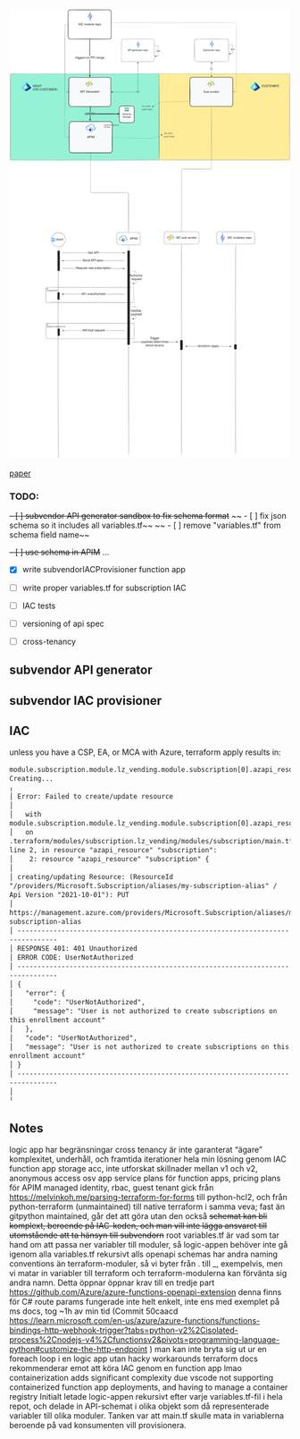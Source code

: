 ![architecture](bilaga-1main.png "Architecture")

[paper](https://docs.google.com/document/d/18li3UCY2R5LPmqgx9XiomsI6Z8iNcBAX/edit?usp=sharing&ouid=109725606170887279736&rtpof=true&sd=true)
### TODO: 
~~- [ ] subvendor API generator sandbox to fix schema format~~
~~     - [ ] fix json schema so it includes all variables.tf~~
~~     - [ ] remove "variables.tf" from schema field name~~

~~- [ ] use schema in APIM~~
...
- [x] write subvendorIACProvisioner function app
- [ ] write proper variables.tf for subscription IAC
- [ ] IAC tests
- [ ] versioning of api spec
- [ ] cross-tenancy


## subvendor API generator

## subvendor IAC provisioner

## IAC
unless you have a CSP, EA, or MCA with Azure, terraform apply results in:
```
module.subscription.module.lz_vending.module.subscription[0].azapi_resource.subscription[0]: Creating...
╷
│ Error: Failed to create/update resource
│
│   with module.subscription.module.lz_vending.module.subscription[0].azapi_resource.subscription[0],
│   on .terraform/modules/subscription.lz_vending/modules/subscription/main.tf line 2, in resource "azapi_resource" "subscription":
│    2: resource "azapi_resource" "subscription" {
│
│ creating/updating Resource: (ResourceId "/providers/Microsoft.Subscription/aliases/my-subscription-alias" / Api Version "2021-10-01"): PUT
│ https://management.azure.com/providers/Microsoft.Subscription/aliases/my-subscription-alias
│ --------------------------------------------------------------------------------
│ RESPONSE 401: 401 Unauthorized
│ ERROR CODE: UserNotAuthorized
│ --------------------------------------------------------------------------------
│ {
│   "error": {
│     "code": "UserNotAuthorized",
│     "message": "User is not authorized to create subscriptions on this enrollment account"
│   },
│   "code": "UserNotAuthorized",
│   "message": "User is not authorized to create subscriptions on this enrollment account"
│ }
│ --------------------------------------------------------------------------------
│
╵
```

## Notes
logic app har begränsningar
cross tenancy är inte garanterat
“ägare”
komplexitet, underhåll, och framtida iterationer
hela min lösning genom IAC
function app storage acc, inte utforskat skillnader mellan v1 och v2, anonymous access osv
app service plans för function apps, pricing plans för APIM
managed identity, rbac, guest tenant
gick från https://melvinkoh.me/parsing-terraform-for-forms till python-hcl2, och från python-terraform (unmaintained) till native terraform
i samma veva; fast än gitpython maintained, går det att göra utan den också
~~schemat kan bli komplext, beroende på IAC-koden, och man vill inte lägga ansvaret till utomstående att ta hänsyn till subvendorn~~
root variables.tf är vad som tar hand om att passa ner variabler till moduler, så logic-appen behöver inte gå igenom alla variables.tf rekursivt alls
openapi schemas har andra naming conventions än terraform-moduler, så vi byter från . till _, exempelvis, men vi matar in variabler till terraform och terraform-modulerna kan förvänta sig andra namn. Detta öppnar öppnar krav till en tredje part
https://github.com/Azure/azure-functions-openapi-extension denna finns för C#
route params fungerade inte helt enkelt, inte ens med exemplet på ms docs, tog ~1h av min tid (Commit 50caacd https://learn.microsoft.com/en-us/azure/azure-functions/functions-bindings-http-webhook-trigger?tabs=python-v2%2Cisolated-process%2Cnodejs-v4%2Cfunctionsv2&pivots=programming-language-python#customize-the-http-endpoint )
man kan inte bryta sig ut ur en foreach loop i en logic app utan hacky workarounds
terraform docs rekommenderar emot att köra IAC genom en function app lmao
containerization adds significant complexity due vscode not supporting containerized function app deployments, and having to manage a container registry
Initialt letade logic-appen rekursivt efter varje variables.tf-fil i hela repot, och delade in API-schemat i olika objekt som då representerade variabler till olika moduler. Tanken var att main.tf skulle mata in variablerna beroende på vad konsumenten vill provisionera. 
